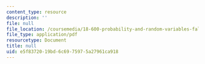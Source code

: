 ```yaml
---
content_type: resource
description: ''
file: null
file_location: /coursemedia/18-600-probability-and-random-variables-fall-2019/e5f8372019bd6c6975975a27961ca918_MIT18_600F19_lec12.pdf
file_type: application/pdf
resourcetype: Document
title: null
uid: e5f83720-19bd-6c69-7597-5a27961ca918
---
```

